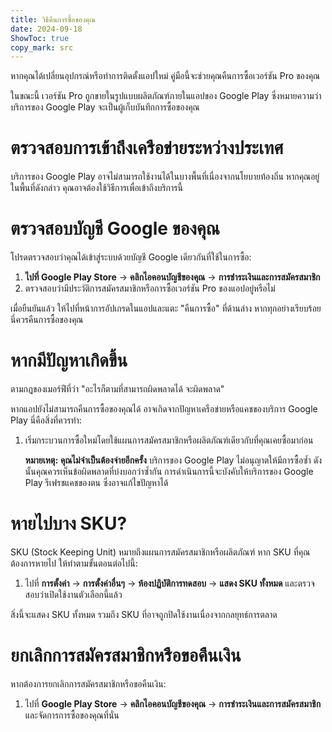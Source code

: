 ```yaml
---
title: วิธีคืนการซื้อของคุณ  
date: 2024-09-18  
ShowToc: true
copy_mark: src
---
```


หากคุณได้เปลี่ยนอุปกรณ์หรือทำการติดตั้งแอปใหม่ คู่มือนี้จะช่วยคุณคืนการซื้อเวอร์ชัน Pro ของคุณ

ในขณะนี้ เวอร์ชัน Pro ถูกขายในรูปแบบผลิตภัณฑ์ภายในแอปของ Google Play ซึ่งหมายความว่าบริการของ Google Play จะเป็นผู้เก็บบันทึกการซื้อของคุณ

# ตรวจสอบการเข้าถึงเครือข่ายระหว่างประเทศ  

บริการของ Google Play อาจไม่สามารถใช้งานได้ในบางพื้นที่เนื่องจากนโยบายท้องถิ่น หากคุณอยู่ในพื้นที่ดังกล่าว คุณอาจต้องใช้วิธีการเพื่อเข้าถึงบริการนี้

# ตรวจสอบบัญชี Google ของคุณ  

โปรดตรวจสอบว่าคุณได้เข้าสู่ระบบด้วยบัญชี Google เดียวกันที่ใช้ในการซื้อ:

1. **ไปที่ Google Play Store** -> **คลิกไอคอนบัญชีของคุณ** -> **การชำระเงินและการสมัครสมาชิก**  
2. ตรวจสอบว่ามีประวัติการสมัครสมาชิกหรือการซื้อเวอร์ชัน Pro ของแอปอยู่หรือไม่

เมื่อยืนยันแล้ว ให้ไปที่หน้าการอัปเกรดในแอปและแตะ "คืนการซื้อ" ที่ด้านล่าง หากทุกอย่างเรียบร้อย นี่ควรคืนการซื้อของคุณ

# หากมีปัญหาเกิดขึ้น  

ตามกฎของเมอร์ฟีที่ว่า "อะไรก็ตามที่สามารถผิดพลาดได้ จะผิดพลาด"

หากแอปยังไม่สามารถคืนการซื้อของคุณได้ อาจเกิดจากปัญหาเครือข่ายหรือแคชของบริการ Google Play นี่คือสิ่งที่ควรทำ:

1. เริ่มกระบวนการซื้อใหม่โดยใช้แผนการสมัครสมาชิกหรือผลิตภัณฑ์เดียวกับที่คุณเคยซื้อมาก่อน

   **หมายเหตุ:** **คุณไม่จำเป็นต้องจ่ายอีกครั้ง** บริการของ Google Play ไม่อนุญาตให้มีการซื้อซ้ำ ดังนั้นคุณควรเห็นข้อผิดพลาดที่บ่งบอกว่าซ้ำกัน การดำเนินการนี้จะบังคับให้บริการของ Google Play รีเฟรชแคชของตน ซึ่งอาจแก้ไขปัญหาได้

# หายไปบาง SKU?  

SKU (Stock Keeping Unit) หมายถึงแผนการสมัครสมาชิกหรือผลิตภัณฑ์ หาก SKU ที่คุณต้องการหายไป ให้ทำตามขั้นตอนต่อไปนี้:

1. ไปที่ **การตั้งค่า** -> **การตั้งค่าอื่นๆ** -> **ห้องปฏิบัติการทดสอบ** -> **แสดง SKU ทั้งหมด** และตรวจสอบว่าเปิดใช้งานตัวเลือกนี้แล้ว
   
สิ่งนี้จะแสดง SKU ทั้งหมด รวมถึง SKU ที่อาจถูกปิดใช้งานเนื่องจากกลยุทธ์การตลาด

# ยกเลิกการสมัครสมาชิกหรือขอคืนเงิน  

หากต้องการยกเลิกการสมัครสมาชิกหรือขอคืนเงิน:

1. ไปที่ **Google Play Store** -> **คลิกไอคอนบัญชีของคุณ** -> **การชำระเงินและการสมัครสมาชิก** และจัดการการซื้อของคุณที่นั่น